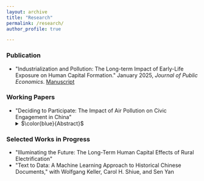 ```yaml
---
layout: archive
title: "Research"
permalink: /research/
author_profile: true

---
```


### Publication
* "Industrialization and Pollution: The Long-term Impact of Early-Life Exposure on Human Capital Formation." January 2025, *Journal of Public Economics*. [Manuscript](../files/IndustrialPollution_Manuscript.pdf) 

### Working Papers
* "Deciding to Participate: The Impact of Air Pollution on Civic Engagement in China"
    <details><summary> $\color{blue}{Abstract}$	</summary>  Coming soon...  </details>


### Selected Works in Progress
* "Illuminating the Future: The Long-Term Human Capital Effects of Rural Electrification"
* "Text to Data: A Machine Learning Approach to Historical Chinese Documents," with Wolfgang Keller, Carol H. Shiue, and Sen Yan




